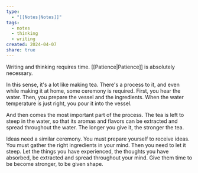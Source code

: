 ```yaml
---
type:
  - "[[Notes|Notes]]"
tags:
  - notes
  - thinking
  - writing
created: 2024-04-07
share: true
---
```


Writing and thinking requires time. [[Patience|Patience]] is absolutely necessary.

In this sense, it's a lot like making tea. There's a process to it, and even while making it at home, some ceremony is required. First, you hear the water. Then, you prepare the vessel and the ingredients. When the water temperature is just right, you pour it into the vessel.

And then comes the most important part of the process. The tea is left to steep in the water, so that its aromas and flavors can be extracted and spread throughout the water. The longer you give it, the stronger the tea.

Ideas need a similar ceremony. You must prepare yourself to receive ideas. You must gather the right ingredients in your mind. Then you need to let it steep. Let the things you have experienced, the thoughts you have absorbed, be extracted and spread throughout your mind. Give them time to be become stronger, to be given shape.